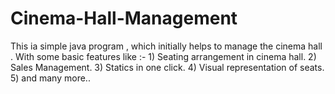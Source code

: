 # Cinema-Hall-Management
This ia simple java program , which initially helps to manage the cinema hall . With some basic features like :-
     1) Seating arrangement in cinema hall.
     2) Sales Management.
     3) Statics in one click.
     4) Visual representation of seats.
     5) and many more..
